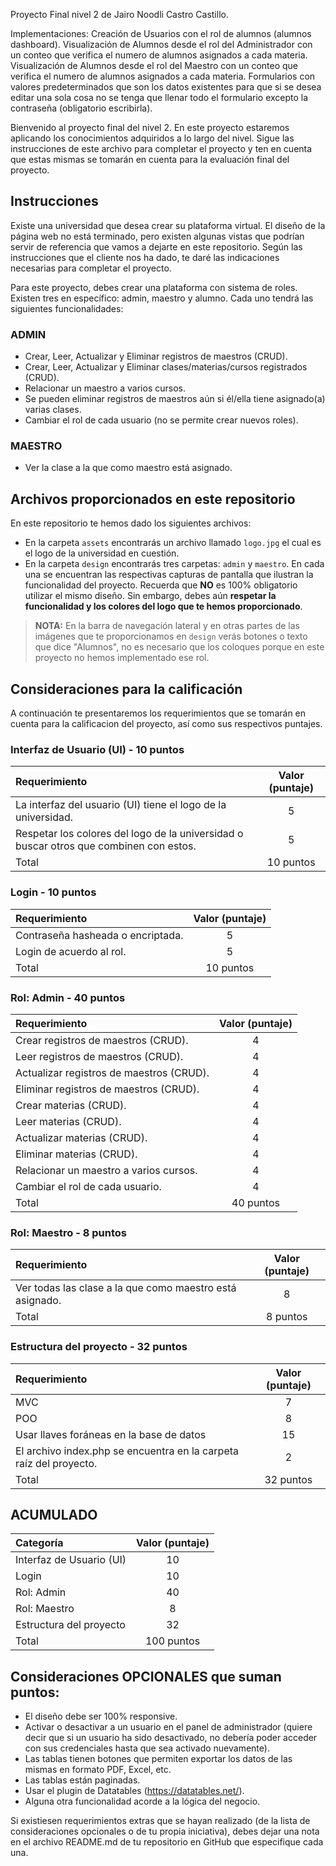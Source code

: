 Proyecto Final nivel 2 de Jairo Noodli Castro Castillo.

Implementaciones:
Creación de Usuarios con el rol de alumnos (alumnos dashboard).
Visualización de Alumnos desde el rol del Administrador con un  conteo que verifica el numero de alumnos asignados a cada materia.
Visualización de Alumnos desde el rol del Maestro con un  conteo que verifica el numero de alumnos asignados a cada materia.
Formularios con valores predeterminados que son los datos existentes para que si se desea editar una sola cosa no se tenga que llenar todo el formulario excepto la contraseña (obligatorio escribirla).



Bienvenido al proyecto final del nivel 2. En este proyecto estaremos aplicando los conocimientos adquiridos a lo largo del nivel. Sigue las instrucciones de este archivo para completar el proyecto y ten en cuenta que estas mismas se tomarán en cuenta para la evaluación final del proyecto.

## Instrucciones

Existe una universidad que desea crear su plataforma virtual. El diseño de la página web no está terminado, pero existen algunas vistas que podrían servir de referencia que vamos a dejarte en este repositorio. Según las instrucciones que el cliente nos ha dado, te daré las indicaciones necesarias para completar el proyecto.

Para este proyecto, debes crear una plataforma con sistema de roles. Existen tres en específico: admin, maestro y alumno. Cada uno tendrá las siguientes funcionalidades:

### ADMIN

- Crear, Leer, Actualizar y Eliminar registros de maestros (CRUD).
- Crear, Leer, Actualizar y Eliminar clases/materias/cursos registrados (CRUD).
- Relacionar un maestro a varios cursos.
- Se pueden eliminar registros de maestros aún si él/ella tiene asignado(a) varias clases.
- Cambiar el rol de cada usuario (no se permite crear nuevos roles).

### MAESTRO

- Ver la clase a la que como maestro está asignado.

## Archivos proporcionados en este repositorio

En este repositorio te hemos dado los siguientes archivos:

- En la carpeta `assets` encontrarás un archivo llamado `logo.jpg` el cual es el logo de la universidad en cuestión.
- En la carpeta `design` encontrarás tres carpetas: `admin` y `maestro`. En cada una se encuentran las respectivas capturas de pantalla que ilustran la funcionalidad del proyecto. Recuerda que <b>NO</b> es 100% obligatorio utilizar el mismo diseño. Sin embargo, debes aún **respetar la funcionalidad y los colores del logo que te hemos proporcionado**.

> **NOTA:** En la barra de navegación lateral y en otras partes de las imágenes que te proporcionamos en `design` verás botones o texto que dice "Alumnos", no es necesario que los coloques porque en este proyecto no hemos implementado ese rol.

## Consideraciones para la calificación

A continuación te presentaremos los requerimientos que se tomarán en cuenta para la calificacion del proyecto, así como sus respectivos puntajes.

### Interfaz de Usuario (UI) - 10 puntos

| Requerimiento                                                                          | Valor (puntaje) |
| :------------------------------------------------------------------------------------- | :-------------: |
| La interfaz del usuario (UI) tiene el logo de la universidad.                          |        5        |
| Respetar los colores del logo de la universidad o buscar otros que combinen con estos. |        5        |
| Total                                                                                  |    10 puntos    |

### Login - 10 puntos

| Requerimiento                     | Valor (puntaje) |
| :-------------------------------- | :-------------: |
| Contraseña hasheada o encriptada. |        5        |
| Login de acuerdo al rol.          |        5        |
| Total                             |    10 puntos    |

### Rol: Admin - 40 puntos

| Requerimiento                            | Valor (puntaje) |
| :--------------------------------------- | :-------------: |
| Crear registros de maestros (CRUD).      |        4        |
| Leer registros de maestros (CRUD).       |        4        |
| Actualizar registros de maestros (CRUD). |        4        |
| Eliminar registros de maestros (CRUD).   |        4        |
| Crear materias (CRUD).                   |        4        |
| Leer materias (CRUD).                    |        4        |
| Actualizar materias (CRUD).              |        4        |
| Eliminar materias (CRUD).                |        4        |
| Relacionar un maestro a varios cursos.   |        4        |
| Cambiar el rol de cada usuario.          |        4        |
| Total                                    |    40 puntos    |

### Rol: Maestro - 8 puntos

| Requerimiento                                            | Valor (puntaje) |
| :------------------------------------------------------- | :-------------: |
| Ver todas las clase a la que como maestro está asignado. |        8        |
| Total                                                    |    8 puntos     |

### Estructura del proyecto - 32 puntos

| Requerimiento                                                      | Valor (puntaje) |
| :----------------------------------------------------------------- | :-------------: |
| MVC                                                                |        7        |
| POO                                                                |        8        |
| Usar llaves foráneas en la base de datos                           |       15        |
| El archivo index.php se encuentra en la carpeta raíz del proyecto. |        2        |
| Total                                                              |    32 puntos    |

## ACUMULADO

| Categoría                | Valor (puntaje) |
| :----------------------- | :-------------: |
| Interfaz de Usuario (UI) |       10        |
| Login                    |       10        |
| Rol: Admin               |       40        |
| Rol: Maestro             |        8        |
| Estructura del proyecto  |       32        |
| Total                    |   100 puntos    |

## Consideraciones OPCIONALES que suman puntos:

- El diseño debe ser 100% responsive.
- Activar o desactivar a un usuario en el panel de administrador (quiere decir que si un usuario ha sido desactivado, no debería poder acceder con sus credenciales hasta que sea activado nuevamente).
- Las tablas tienen botones que permiten exportar los datos de las mismas en formato PDF, Excel, etc.
- Las tablas están paginadas.
- Usar el plugin de Datatables (https://datatables.net/).
- Alguna otra funcionalidad acorde a la lógica del negocio.

Si existiesen requerimientos extras que se hayan realizado (de la lista de consideraciones opcionales o de tu propia iniciativa), debes dejar una nota en el archivo README.md de tu repositorio en GitHub que especifique cada una.
